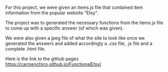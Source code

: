 For this project, we were given an items.js file that contained item information from the popular website "Etsy".

The project was to generated the necessary functions from the items.js file to come up with a specific answer (of which was given).

We were also given a jpeg file of what the site to look like once we generated the answers and added accordingly a .css file, .js file and a complete .html file.

Here is the link to the github pages https://carmenchico.github.io/FunctionalEtsy/
